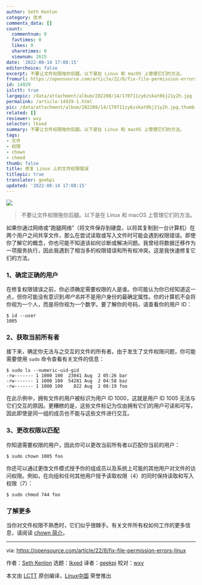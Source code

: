 ```yaml
---
author: Seth Kenlon
category: 技术
comments_data: []
count:
  commentnum: 0
  favtimes: 0
  likes: 0
  sharetimes: 0
  viewnum: 2615
date: '2022-08-14 17:08:15'
editorchoice: false
excerpt: 不要让文件权限拖你后腿。以下是在 Linux 和 macOS 上管理它们的方法。
fromurl: https://opensource.com/article/22/8/fix-file-permission-errors-linux
id: 14929
islctt: true
largepic: /data/attachment/album/202208/14/170711zy6zskat0kj21y2h.jpg
permalink: /article-14929-1.html
pic: /data/attachment/album/202208/14/170711zy6zskat0kj21y2h.jpg.thumb.jpg
related: []
reviewer: wxy
selector: lkxed
summary: 不要让文件权限拖你后腿。以下是在 Linux 和 macOS 上管理它们的方法。
tags:
- 文件
- 权限
- chown
- chmod
thumb: false
title: 修复 Linux 上的文件权限错误
titlepic: true
translator: geekpi
updated: '2022-08-14 17:08:15'
---
```


![](/data/attachment/album/202208/14/170711zy6zskat0kj21y2h.jpg)



> 
> 不要让文件权限拖你后腿。以下是在 Linux 和 macOS 上管理它们的方法。
> 
> 
> 


如果你通过网络或“跑腿网络”（将文件保存到硬盘，以将其复制到一台计算机）在两个用户之间共享文件，那么在尝试读取或写入文件时可能会遇到权限错误。即使你了解它的概念，你也可能不知道该如何诊断或解决问题。我曾经将数据迁移作为一项服务执行，因此我遇到了相当多的权限错误和所有权冲突。这是我快速修复它们的方法。


### 1、确定正确的用户


在修复权限错误之前，你必须确定需要权限的人是谁。你可能认为你已经知道这一点，但你可能没有意识到*用户名*并不是用户身份的最确定属性。你的计算机不会将你视为一个人，而是将你视为一个数字。要了解你的号码，请查看你的用户 ID：



```
$ id --user
1005

```

### 2、获取当前所有者


接下来，确定你无法与之交互的文件的所有者。由于发生了文件权限问题，你可能需要使用 `sudo` 命令查看有关文件的信息：



```
$ sudo ls --numeric-uid-gid
-rw------- 1 1000 100  23041 Aug  2 05:26 bar
-rw------- 1 1000 100  54281 Aug  2 04:58 baz
-rw------- 1 1000 100    822 Aug  2 08:19 foo

```

在此示例中，拥有文件的用户被标识为用户 ID 1000，这就是用户 ID 1005 无法与它们交互的原因。更糟糕的是，这些文件标记为仅由拥有它们的用户可读和可写，因此即使是同一组的成员也不能与这些文件进行交互。


### 3、更改权限以匹配


你知道需要权限的用户，因此你可以更改当前所有者以匹配你当前的用户：



```
$ sudo chown 1005 foo

```

你还可以通过更改文件模式授予你的组成员以及系统上可能的其他用户对文件的访问权限。例如，在向组和任何其他用户授予读取权限（4）的同时保持读取和写入权限（7）：



```
$ sudo chmod 744 foo

```

### 了解更多


当你对文件权限不熟悉时，它们似乎很棘手。有关文件所有权如何工作的更多信息，请阅读 [chown 简介](https://opensource.com/article/19/8/linux-chown-command)。




---


via: <https://opensource.com/article/22/8/fix-file-permission-errors-linux>


作者：[Seth Kenlon](https://opensource.com/users/seth) 选题：[lkxed](https://github.com/lkxed) 译者：[geekpi](https://github.com/geekpi) 校对：[wxy](https://github.com/wxy)


本文由 [LCTT](https://github.com/LCTT/TranslateProject) 原创编译，[Linux中国](https://linux.cn/) 荣誉推出